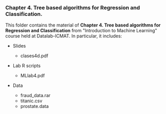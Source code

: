 ### Chapter 4. Tree based algorithms for Regression and Classification.

This folder contains the material of **Chapter 4. Tree based algorithms for Regression and Classification** from "Introduction to Machine Learning" course held at Datalab-ICMAT. In particular, it includes:

* Slides
  - clases4d.pdf

* Lab R scripts
  - MLlab4.pdf

* Data 
  - fraud_data.rar
  - titanic.csv
  - prostate.data
